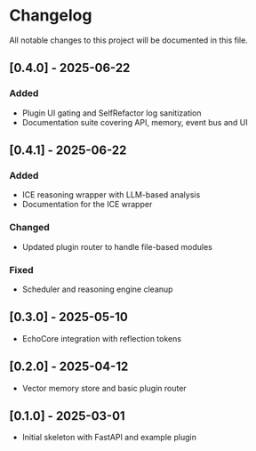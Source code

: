 # Changelog

All notable changes to this project will be documented in this file.

## [0.4.0] - 2025-06-22
### Added
- Plugin UI gating and SelfRefactor log sanitization
- Documentation suite covering API, memory, event bus and UI

 
## [0.4.1] - 2025-06-22
### Added
- ICE reasoning wrapper with LLM-based analysis
- Documentation for the ICE wrapper


 
### Changed
- Updated plugin router to handle file-based modules

### Fixed
- Scheduler and reasoning engine cleanup

## [0.3.0] - 2025-05-10
- EchoCore integration with reflection tokens

## [0.2.0] - 2025-04-12
- Vector memory store and basic plugin router

## [0.1.0] - 2025-03-01
- Initial skeleton with FastAPI and example plugin
